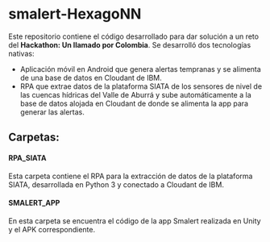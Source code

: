 # smalert-HexagoNN

Este repositorio contiene el código desarrollado para dar solución a un reto del **Hackathon: Un llamado por Colombia**. Se desarrolló dos tecnologías nativas:

+ Aplicación móvil en Android que genera alertas tempranas y se alimenta de una base de datos en Cloudant de IBM.
+ RPA que extrae datos de la plataforma SIATA de los sensores de nivel de las cuencas hídricas del Valle de Aburrá y sube automáticamente a la base de datos alojada en Cloudant de donde se alimenta la app para generar las alertas.

## Carpetas:

#### RPA_SIATA
Esta carpeta contiene el RPA para la extracción de datos de la plataforma SIATA, desarrollada en Python 3 y conectado a Cloudant de IBM.

#### SMALERT_APP
En esta carpeta se encuentra el código de la app Smalert realizada en Unity y el APK correspondiente.
